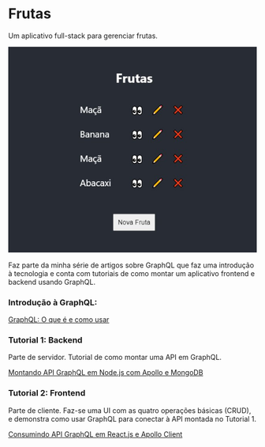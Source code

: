 # Frutas

Um aplicativo full-stack para gerenciar frutas.

![Screenshot do aplicativo](screenshots/dashbaord.jpg)

Faz parte da minha série de artigos sobre GraphQL que faz uma introdução à tecnologia e conta com tutoriais de como montar um aplicativo frontend e backend usando GraphQL.

### Introdução à GraphQL:

[GraphQL: O que é e como usar](https://medium.com/@emerson_pereira/introdu%C3%A7%C3%A3o-a-graphql-cbd1697784bf)

### Tutorial 1: Backend

Parte de servidor. Tutorial de como montar uma API em GraphQL.

[Montando API GraphQL em Node.js com Apollo e MongoDB](https://medium.com/@emerson_pereira/montando-api-graphql-em-node-js-com-apollo-e-mongodb-6b5089ff10d3)

### Tutorial 2: Frontend

Parte de cliente. Faz-se uma UI com as quatro operações básicas (CRUD), e demonstra como usar GraphQL para conectar à API montada no Tutorial 1.

[Consumindo API GraphQL em React.js e Apollo Client](#)
